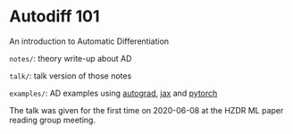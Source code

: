 # Autodiff 101

An introduction to Automatic Differentiation

`notes/`: theory write-up about AD

`talk/`: talk version of those notes

`examples/`: AD examples using [autograd], [jax] and [pytorch]

The talk was given for the first time on 2020-06-08 at the HZDR ML paper
reading group meeting.

[autograd]: https://github.com/HIPS/autograd
[jax]: https://github.com/google/jax
[pytorch]: https://github.com/pytorch/pytorch
